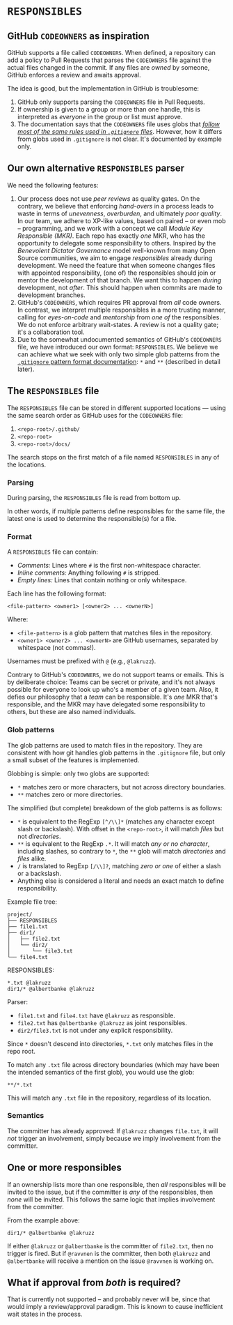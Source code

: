 # `RESPONSIBLES`

## GitHub `CODEOWNERS` as inspiration

GitHub supports a file called `CODEOWNERS`. When defined, a repository can add a policy to Pull Requests that parses the `CODEOWNERS` file against the actual files changed in the commit. If any files are _owned_ by someone, GitHub enforces a review and awaits approval.

The idea is good, but the implementation in GitHub is troublesome:

1. GitHub only supports parsing the `CODEOWNERS` file in Pull Requests.
2. If ownership is given to a group or more than one handle, this is interpreted as _everyone_ in the group or list must approve.
3. The documentation says that the `CODEOWNERS` file uses globs that [_follow most of the same rules used in `.gitignore` files_](https://docs.github.com/en/repositories/managing-your-repositorys-settings-and-features/customizing-your-repository/about-code-owners#codeowners-syntax). However, how it differs from globs used in `.gitignore` is not clear. It's documented by example only.

## Our own alternative `RESPONSIBLES` parser

We need the following features:

1. Our process does not use _peer reviews_ as quality gates. On the contrary, we believe that enforcing _hand-overs_ in a process leads to waste in terms of _unevenness_, _overburden_, and ultimately _poor quality_. In our team, we adhere to XP-like values, based on paired – or even mob – programming, and we work with a concept we call _Module Key Responsible (MKR)_. Each repo has exactly _one_ MKR, who has the opportunity to delegate some responsibility to others. Inspired by the _Benevolent Dictator Governance_ model well-known from many Open Source communities, we aim to engage _responsibles_ already during development. We need the feature that when someone changes files with appointed responsibility, (one of) the responsibles should join or mentor the development of that branch. We want this to happen _during_ development, not _after_. This should happen when commits are made to development branches.
2. GitHub's `CODEOWNERS`, which requires PR approval from _all_ code owners. In contrast, we interpret multiple responsibles in a more trusting manner, calling for _eyes-on-code_ and _mentorship_ from _one of_ the responsibles. We do not enforce arbitrary wait-states. A review is not a quality gate; it's a collaboration tool.
3. Due to the somewhat undocumented semantics of GitHub's `CODEOWNERS` file, we have introduced our own format: `RESPONSIBLES`. We believe we can achieve what we seek with only two simple glob patterns from the [`.gitignore` pattern format documentation](https://git-scm.com/docs/gitignore#_pattern_format): `*` and `**` (described in detail later).

## The `RESPONSIBLES` file

The `RESPONSIBLES` file can be stored in different supported locations — using the same search order as GitHub uses for the `CODEOWNERS` file:

1. `<repo-root>/.github/`
2. `<repo-root>`
3. `<repo-root>/docs/`

The search stops on the first match of a file named `RESPONSIBLES` in any of the locations.

### Parsing

During parsing, the `RESPONSIBLES` file is read from bottom up.

In other words, if multiple patterns define responsibles for the same file, the latest one is used to determine the responsible(s) for a file.

### Format

A `RESPONSIBLES` file can contain:

- _Comments:_ Lines where `#` is the first non-whitespace character.
- _Inline comments:_ Anything following `#` is stripped.
- _Empty lines:_ Lines that contain nothing or only whitespace.

Each line has the following format:

```
<file-pattern> <owner1> [<owner2> ... <ownerN>]
```

Where:

- `<file-pattern>` is a glob pattern that matches files in the repository.
- `<owner1> <owner2> ... <ownerN>` are GitHub usernames, separated by whitespace (not commas!).

Usernames must be prefixed with `@` (e.g., `@lakruzz`).

Contrary to GitHub's `CODEOWNERS`, we do not support teams or emails. This is by deliberate choice: Teams can be secret or private, and it's not always possible for everyone to look up who's a member of a given team. Also, it defies our philosophy that a _team_ can be responsible. It's _one_ MKR that's responsible, and the MKR may have delegated some responsibility to others, but these are also named individuals.

### Glob patterns

The glob patterns are used to match files in the repository. They are consistent with how git handles glob patterns in the `.gitignore` file, but only a small subset of the features is implemented.

Globbing is simple: only two globs are supported:

- `*` matches zero or more characters, but not across directory boundaries.
- `**` matches zero or more directories.

The simplified (but complete) breakdown of the glob patterns is as follows:

- `*` is equivalent to the RegExp `[^/\\]*` (matches any character except slash or backslash). With offset in the `<repo-root>`, it will match _files_ but not _directories_.
- `**` is equivalent to the RegExp `.*`. It will match _any or no character_, including slashes, so contrary to `*`, the `**` glob will match _directories_ and _files_ alike.
- `/` is translated to RegExp `[/\\]?`, matching _zero or one_ of either a slash or a backslash.
- Anything else is considered a literal and needs an exact match to define responsibility.

Example file tree:

```
project/
├── RESPONSIBLES
├── file1.txt
├── dir1/
│   ├── file2.txt
│   └── dir2/
│       └── file3.txt
└── file4.txt
```

RESPONSIBLES:

```
*.txt @lakruzz
dir1/* @albertbanke @lakruzz
```

Parser:

- `file1.txt` and `file4.txt` have `@lakruzz` as responsible.
- `file2.txt` has `@albertbanke @lakruzz` as joint responsibles.
- `dir2/file3.txt` is not under any explicit responsibility.

Since `*` doesn't descend into directories, `*.txt` only matches files in the repo root.

To match any `.txt` file across directory boundaries (which may have been the intended semantics of the first glob), you would use the glob:

```
**/*.txt
```

This will match any `.txt` file in the repository, regardless of its location.

### Semantics

The committer has already approved: If `@lakruzz` changes `file.txt`, it will _not_ trigger an involvement, simply because we imply involvement from the committer.

## One or more responsibles

If an ownership lists more than one responsible, then _all_ responsibles will be invited to the issue, but if the committer is _any_ of the responsibles, then _none_ will be invited. This follows the same logic that implies involvement from the committer.

From the example above:

`dir1/* @albertbanke @lakruzz`

If either `@lakruzz` or `@albertbanke` is the committer of `file2.txt`, then no trigger is fired. But if `@ravvnen` is the committer, then both `@lakruzz` and `@albertbanke` will receive a mention on the issue `@ravvnen` is working on.

## What if approval from _both_ is required?

That is currently not supported – and probably never will be, since that would imply a review/approval paradigm. This is known to cause inefficient wait states in the process.
